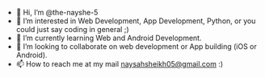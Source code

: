 - 👋 Hi, I’m @the-nayshe-5
- 👀 I’m interested in Web Development, App Development, Python, or you could just say coding in general ;)
- 🌱 I’m currently learning Web and Android Development.
- 💞️ I’m looking to collaborate on web development or App building (iOS or Android).
- 📫 How to reach me at my mail naysahsheikh05@gmail.com :)

<!---
the-nayshe-5/the-nayshe-5 is a ✨ special ✨ repository because its `README.md` (this file) appears on your GitHub profile.
You can click the Preview link to take a look at your changes.
--->
